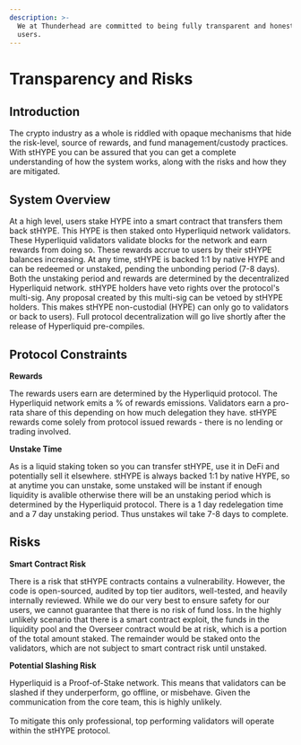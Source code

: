 ```yaml
---
description: >-
  We at Thunderhead are committed to being fully transparent and honest with our
  users.
---
```


# Transparency and Risks

## Introduction

The crypto industry as a whole is riddled with opaque mechanisms that hide the risk-level, source of rewards, and fund management/custody practices. With stHYPE you can be assured that you can get a complete understanding of how the system works, along with the risks and how they are mitigated.

## System Overview

At a high level, users stake HYPE into a smart contract that transfers them back stHYPE. This HYPE is then staked onto Hyperliquid network validators. These Hyperliquid validators validate blocks for the network and earn rewards from doing so. These rewards accrue to users by their stHYPE balances increasing. At any time, stHYPE is backed 1:1 by native HYPE and can be redeemed or unstaked, pending the unbonding period (7-8 days).  Both the unstaking period and rewards are determined by the decentralized Hyperliquid network. stHYPE holders have veto rights over the protocol's multi-sig. Any proposal created by this multi-sig can be vetoed by stHYPE holders. This makes stHYPE non-custodial (HYPE) can only go to validators or back to users). Full protocol decentralization will go live shortly after the release of Hyperliquid pre-compiles.&#x20;

## Protocol Constraints

**Rewards**

The rewards users earn are determined by the Hyperliquid protocol. The Hyperliquid network emits a % of rewards emissions. Validators earn a pro-rata share of this depending on how much delegation they have. stHYPE rewards come solely from protocol issued rewards - there is no lending or trading involved.

**Unstake Time**

As is a liquid staking token so you can transfer stHYPE, use it in DeFi and potentially sell it elsewhere. stHYPE is always backed 1:1 by native HYPE, so at anytime you can unstake, some unstaked will be instant if enough liquidity is avalible otherwise there will be an unstaking period which is determined by the Hyperliquid protocol. There is a 1 day redelegation time and a 7 day unstaking period. Thus unstakes wil take 7-8 days to complete.

## Risks

**Smart Contract Risk**

There is a risk that stHYPE contracts contains a vulnerability. However, the code is open-sourced, audited by top tier auditors, well-tested, and heavily internally reviewed. While we do our very best to ensure safety for our users, we cannot guarantee that there is no risk of fund loss. In the highly unlikely scenario that there is a smart contract exploit, the funds in the liquidity pool and the Overseer contract would be at risk, which is a portion of the total amount staked. The remainder would be staked onto the validators, which are not subject to smart contract risk until unstaked.

**Potential Slashing Risk**

Hyperliquid is a Proof-of-Stake network. This means that validators can be slashed if they underperform, go offline, or misbehave. Given the communication from the core team, this is highly unlikely. \
\
To mitigate this only professional, top performing validators will operate within the stHYPE protocol.


